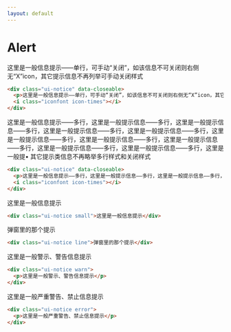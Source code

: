 ```yaml
---
layout: default
---
```


# Alert

<div class="ui-notice" data-closeable>
  <p>这里是一般信息提示——单行，可手动“关闭”，如该信息不可关闭则右侧无“X”icon，其它提示信息不再列举可手动关闭样式</p>
  <i class="iconfont icon-times"></i>
</div>

```html
<div class="ui-notice" data-closeable>
  <p>这里是一般信息提示——单行，可手动“关闭”，如该信息不可关闭则右侧无“X”icon，其它提示信息不再列举可手动关闭样式</p>
  <i class="iconfont icon-times"></i>
</div>
```

<div class="ui-notice" data-closeable>
  <p>这里是一般信息提示——多行，这里是一般提示信息——多行，这里是一般提示信息——多行，这里是一般提示信息——多行，这里是一般提示信息——多行，这里是一般提示信息——多行，这里是一般提示信息——多行，这里是一般提示信息——多行，这里是一般提示信息——多行，这里是一般提示信息——多行，这里是一般提• 其它提示类信息不再略举多行样式和关闭样式</p>
  <i class="iconfont icon-times"></i>
</div>

```html
<div class="ui-notice" data-closeable>
  <p>这里是一般信息提示——多行，这里是一般提示信息——多行，这里是一般提示信息——多行，这里是一般提示信息——多行，这里是一般提示信息——多行，这里是一般提示信息——多行，这里是一般提示信息——多行，这里是一般提示信息——多行，这里是一般提示信息——多行，这里是一般提示信息——多行，这里是一般提• 其它提示类信息不再略举多行样式和关闭样式</p>
  <i class="iconfont icon-times"></i>
</div>
```

<div class="ui-notice small">这里是一般信息提示</div>

```html
<div class="ui-notice small">这里是一般信息提示</div>
```

<div class="ui-notice line">弹窗里的那个提示</div>

```html
<div class="ui-notice line">弹窗里的那个提示</div>
```

<div class="ui-notice warn">
  <p>这里是一般警示、警告信息提示</p>
</div>

```html
<div class="ui-notice warn">
  <p>这里是一般警示、警告信息提示</p>
</div>
```

<div class="ui-notice error">
  <p>这里是一般严重警告、禁止信息提示</p>
</div>

```html
<div class="ui-notice error">
  <p>这里是一般严重警告、禁止信息提示</p>
</div>
```